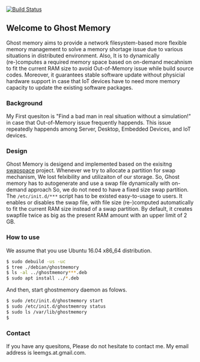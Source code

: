[![Build Status](https://travis-ci.org/leemgs/ghostmemory.svg?branch=dev)](https://travis-ci.org/leemgs/ghostmemory)

## Welcome to Ghost Memory
Ghost memory aims to provide a network filesystem-based more flexible memory management to solve a memory shortage issue due to various situations in distributed environment. Also, It is to dynamically (re-)computes a required memory space based on on-demand mecahnism to fit the current RAM size to avoid Out-of-Memory issue while build source codes. Moreover, it guarantees stable software update without physicial hardware support in case that IoT devices have to need more memory capacity to update the existing software packages.


### Background
My First quesiton is "Find a bad man in real situation without a simulation!" in case that Out-of-Memory issue frequently happends.
This issue repeatedly happends among Server, Desktop, Embedded Devices, and IoT devices.


### Design
Ghost Memory is desigend and implemented based on the exisitng [swapspace](https://launchpad.net/ubuntu/+source/swapspace) project.
Whenever we try to allocate a partition for swap mechanism, We lost felxibility and utilizaiton of our storage. So, Ghost memory has to autogenerate and use a swap file dynamically with on-demand approach So, we do not need to have a fixed size swap partition. The `/etc/init.d/***` script has to be existed easy-to-usage to users. It enables or disables the swap file, with file size (re-)computed automatically to fit the current RAM size instead of a swap partition. By default, it creates swapfile twice as big as the present RAM amount with an upper limit of 2 GB.


### How to use
We assume that you use Ubuntu 16.04 x86_64 distribution. 
```bash
$ sudo debuild -us -uc
$ tree ./debian/ghostmemory
$ ls -al ../ghostmemory***.deb
$ sudo apt install ../*.deb
```

And then, start ghostmemory daemon as folows. 
```bash
$ sudo /etc/init.d/ghostmemory start
$ sudo /etc/init.d/ghostmemroy status 
$ sudo ls /var/lib/ghostmemory
$
```


### Contact
If you have any quesitons, Please do not hesitate to contact me. My email address is leemgs.at.gmail.com.
